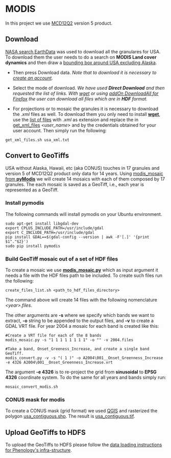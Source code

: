 # MODIS

In this project we use [MCD12Q2](https://lpdaac.usgs.gov/dataset_discovery/modis/modis_products_table/mcd12q2) version 5 product.

## Download
[NASA search EarthData](https://search.earthdata.nasa.gov/) was used to download all the granulares for USA. To download them the user needs to do a search on **MODIS Land cover dynamics** and then draw a [bounding box around USA excluding Alaska](https://search.earthdata.nasa.gov/search/granules?p=C190733713-LPDAAC_ECS&m=20.671875!-114.890625!2!1!2!0%2C2%2C1&tl=1421366400!5!!&q=MODIS+Land+Cover+Dynamics&ok=MODIS+Land+Cover+Dynamics&sb=-127.265625%2C23.90625%2C-63.140625%2C49.359375).

* Then press Download data. *Note that to download it is necessary to [create an account](https://urs.earthdata.nasa.gov//users/new).*

* Select the mode of download. *We have used **Direct Download** and then requested the list of links. With [wget](https://www.gnu.org/software/wget/manual/wget.html) or using [addOn DownloadAll for Firefox](https://addons.mozilla.org/en-US/firefox/addon/downthemall/) the user can download all files which are in **HDF** format.*

* For projections or to mosaic the granules it is necessary to download the *.xml* files as well. To download them you only need to install [**wget**](https://www.gnu.org/software/wget/manual/wget.html), use the [list of files](usa_xml.txt) with *.xml* as extension and replace the in [get_xml_files](get_xml_files.sh) *<user_name>* and *<passwd>* by the credentials obtained for your user account. Then simply run the following:
```
get_xml_files.sh usa_xml.txt
```

## Convert to GeoTiffs

USA without Alaska, Hawaii, etc (aka CONUS) touches in 17 granules and version 5 of MCD12Q2 product only data for 14 years. Using [modis_mosaic from **pyModis**](http://www.pymodis.org/scripts/modis_mosaic.html) we will create 14 mosaics with each of them composed by 17 granules. The each mosaic is saved as a GeoTiff, i.e., each year is represented as a GeoTiff.  

### Install pymodis
The following commands will install pymodis on your Ubuntu environment.

```
sudo apt-get install libgdal-dev
export CPLUS_INCLUDE_PATH=/usr/include/gdal
export C_INCLUDE_PATH=/usr/include/gdal
pip install GDAL==$(gdal-config --version | awk -F'[.]' '{print $1"."$2}')
sudo pip install pymodis
```

### Build GeoTiff mosaic out of a set of HDF files
To create a mosaic we use [**modis_mosaic.py**](http://www.pymodis.org/scripts/modis_mosaic.html) which as input argument it needs a file with the HDF files path to be included. To create such files run the following:
```
create_files_list.sh <path_to_hdf_files_directory>
```

The command above will create 14 files with the following nomenclature *\<year\>.files*.

The other arguments are **-s** where we specify which bands we want to extract, **-o** string to be appended to the output files, and **-v** to create a GDAL VRT file. For year 2004 a mosaic for each band is created like this:
```
#Create a VRT file for each of the 8 bands
modis_mosaic.py -s "1 1 1 1 1 1 1 1" -o "" -v 2004.files

#Take a band, Onset_Greeness_Increase, and create a single band GeoTiff. 
modis_convert.py -v -s "( 1 )" -o A2004\001__Onset_Greenness_Increase -e 4326 A2004\001__Onset_Greenness_Increase.vrt
```

The argument **-e 4326** is to re-project the grid from **sinusoidal** to **EPSG 4326** coordinate system. To do the same for all years and bands simply run:
```
mosaic_convert_modis.sh
```

### CONUS mask for modis
To create a CONUS mask (grid format) we  used [QGIS](http://www.qgis.org/en/site/) and rasterized the polygon [usa_contiguous.shp](usa_contiguous.shp). The result is [usa_contiguous.tif](usa_contiguous.tif).


## Upload GeoTiffs to HDFS

To upload the GeoTiffs to HDFS please follow the [data loading instructions for Phenology's infra-structure](https://github.com/phenology/infrastructure/tree/applications/applications).
